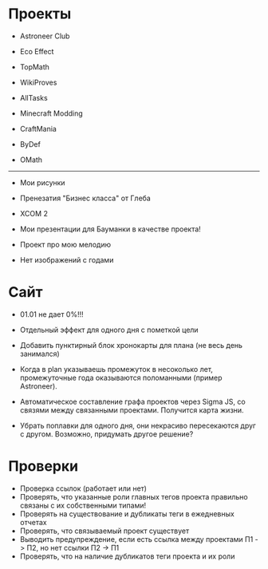 # Проекты

* Astroneer Club
* Eco Effect
* TopMath
* WikiProves
* AllTasks
* Minecraft Modding
* CraftMania

* ByDef
* OMath

---

* Мои рисунки

* Пренезатия "Бизнес класса" от Глеба

* XCOM 2

* Мои презентации для Бауманки в качестве проекта!
* Проект про мою мелодию
* Нет изображений с годами

# Сайт

* 01.01 не дает 0%!!!

* Отдельный эффект для одного дня с пометкой цели
* Добавить пунктирный блок хронокарты для плана (не весь день занимался)
* Когда в plan указываешь промежуток в несоколько лет, промежуточные года оказываются поломанными (пример Astroneer).
* Автоматическое составление графа проектов через Sigma JS, со связями между связанными проектами. Получится карта жизни.
* Убрать поплавки для одного дня, они некрасиво пересекаются друг с другом. Возможно, придумать другое решение?

# Проверки

* Проверка ссылок (работает или нет)
* Проверять, что указанные роли главных тегов проекта правильно связаны с их собственными типами!
* Проверять на существование и дубликаты теги в ежедневных отчетах
* Проверять, что связываемый проект существует
* Выводить предупреждение, если есть ссылка между проектами П1 -> П2, но нет ссылки П2 -> П1
* Проверять, что на наличие дубликатов теги проекта и их роли
